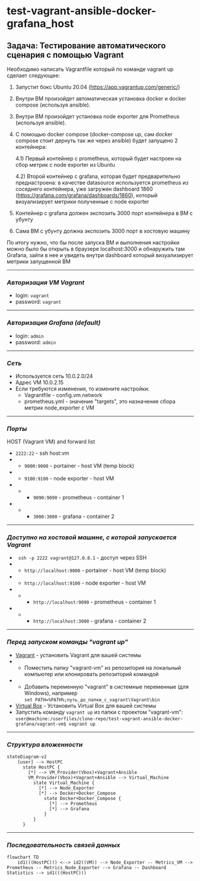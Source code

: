 # test-vagrant-ansible-docker-grafana_host

## Задача: Тестирование автоматического сценария с помощью Vagrant

Необходимо написать Vagrantfile который по команде vagrant up сделает следующее:
1) Запустит бокс Ubuntu 20.04 (https://app.vagrantup.com/generic/)
2) Внутри ВМ произойдет автоматическая установка docker и docker compose (используя ansible).
3) Внутри ВМ произойдет установка node exporter для Prometheus (используя ansible).
4) С помощью docker compose (docker-compose up, сам docker compose стоит дернуть так же через ansible) будет запущено 2 контейнера:
    
    4.1) Первый контейнер с prometheus, который будет настроен на сбор метрик с node exporter из Ubuntu

    4.2) Второй контейнер с grafana, которая будет предварительно преднастроена: в качестве datasource используется prometheus из соседнего контейнера, уже загружен dashboard 1860 (https://grafana.com/grafana/dashboards/1860), который визуализирует метрики полученные с node exporter

5) Контейнер с grafana должен экспозить 3000 порт контейнера в ВМ с убунту

6) Сама ВМ с убунту должна экспозить 3000 порт в хостовую машину
 
По итогу нужно, что бы после запуска ВМ и выполнения настройки можно было бы открыть в браузере localhost:3000 и обнаружить там Grafana, зайти в нее и увидеть внутри dashboard который визуализирует метрики запущенной ВМ

---
### **_Авторизация VM Vagrant_**
- login: ```vagrant```
- password: ```vagrant```
---
### **_Авторизация Grafana (default)_**
- login: ```admin```
- password: ```admin```
---
### **_Сеть_**  
- Используется сеть 10.0.2.0/24
- Адрес VM 10.0.2.15
- Если требуются изменения, то измените настройки:
  - Vagrantfile - config.vm.network
  - prometheus.yml - значение "targets", это назначение сбора метрик node_exporter с VM
---
### **_Порты_**
HOST (Vagrant VM) and forward list 
- ```2222:22``` - ssh host:vm
- - ```9000:9000``` - portainer - host VM (temp block)
- - ```9100:9100``` - node exporter - host VM
- - - ```9090:9090``` - prometheus - container 1
- - - ```3000:3000``` - grafana - container 2
---
### **_Доступно на хостовой машине, с которой запускается Vagrant_**
- ``` ssh -p 2222 vagrant@127.0.0.1``` - доступ через SSH 
- - ```http://localhost:9000``` - portainer - host VM (temp block)
- - ```http://localhost:9100``` - node exporter - host VM
- - - ```http://localhost:9090``` - prometheus - container 1
- - - ```http://localhost:3000``` - grafana - container 2
---
### **_Перед запуском команды "vagrant up"_**
- [Vagrant](https://www.vagrantup.com/) - установить Vagrant для вашей системы
- - Поместить папку "vagrant-vm" из репозитория на локальный компьютер или клонировать репозиторий командой
- - Добавить переменную "vagrant" в системные переменные (для Windows), например   
  ```set PATH=%PATH%;путь_до_папки_с_vagrant\Vagrant\bin```
- [Virtual Box](https://www.virtualbox.org/) - Установить Virtual Box для вашей системы
- Запустить команду ```vagrant up``` из папки с проектом "vagrant-vm":  
 ```user@machine:/userfiles/clone-repo/test-vagrant-ansible-docker-grafana/vagrant-vm$ vagrant up```
---
### **_Структура вложенности_**

```mermaid
stateDiagram-v2
    [user] --> HostPC
      state HostPC {
        [*] --> VM_Provider(Vbox)+Vagrant+Ansible
        VM_Provider(Vbox)+Vagrant+Ansible --> Virtual_Machine
          state Virtual_Machine {
            [*] --> Node_Exporter
            [*] --> Docker+Docker_Compose
              state Docker+Docker_Compose {
                [*] --> Prometheus
                [*] --> Grafana
              }
          }
      }
```
---
### **_Последовательность связей данных_**

```mermaid
flowchart TD
    id1(((HostPC))) <--> id2((VM)) --> Node_Exporter -- Metrics_VM --> Prometheus -- Metrics_Node_Exporter --> Grafana -- Dashboard Statistics --> id1(((HostPC)))
```    
